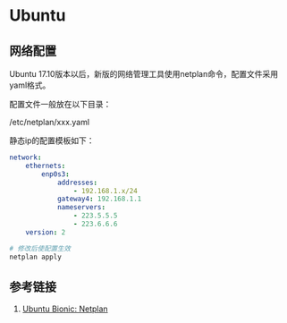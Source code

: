 # Ubuntu

## 网络配置

Ubuntu 17.10版本以后，新版的网络管理工具使用netplan命令，配置文件采用yaml格式。

配置文件一般放在以下目录：

/etc/netplan/xxx.yaml

静态ip的配置模板如下：

```yaml
network:
    ethernets:
        enp0s3:
            addresses:
                - 192.168.1.x/24
            gateway4: 192.168.1.1
            nameservers:
                - 223.5.5.5
                - 223.6.6.6
    version: 2
```

```bash
# 修改后使配置生效
netplan apply
```

## 参考链接

1. [Ubuntu Bionic: Netplan](https://ubuntu.com/blog/ubuntu-bionic-netplan)
